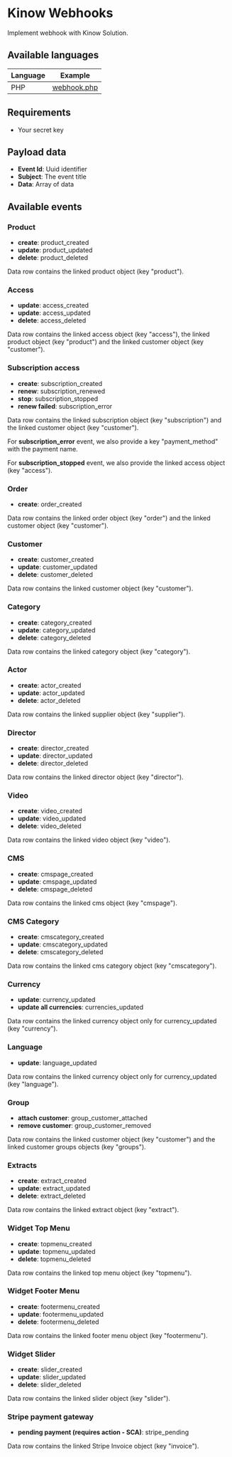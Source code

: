 # Kinow Webhooks

Implement webhook with Kinow Solution.

## Available languages

| Language  | Example  |
|---|---|
| PHP  |  [webhook.php](examples/webhook.php) |


## Requirements

- Your secret key

## Payload data

- **Event Id**: Uuid identifier
- **Subject**: The event title
- **Data**: Array of data

## Available events

### Product

- **create**: product_created
- **update**: product_updated
- **delete**: product_deleted

Data row contains the linked product object (key "product").

### Access

- **update**: access_created
- **update**: access_updated
- **delete**: access_deleted

Data row contains the linked access object (key "access"), the linked product object (key "product") and the linked customer object (key "customer").

### Subscription access

- **create**: subscription_created
- **renew**: subscription_renewed
- **stop**: subscription_stopped
- **renew failed**: subscription_error

Data row contains the linked subscription object (key "subscription") and the linked customer object (key "customer").

For **subscription_error** event, we also provide a key "payment_method" with the payment name.

For **subscription_stopped** event, we also provide the linked access object (key "access").

### Order

- **create**: order_created

Data row contains the linked order object (key "order") and the linked customer object (key "customer").

### Customer

- **create**: customer_created
- **update**: customer_updated
- **delete**: customer_deleted

Data row contains the linked customer object (key "customer").

### Category

- **create**: category_created
- **update**: category_updated
- **delete**: category_deleted

Data row contains the linked category object (key "category").

### Actor

- **create**: actor_created
- **update**: actor_updated
- **delete**: actor_deleted

Data row contains the linked supplier object (key "supplier").

### Director

- **create**: director_created
- **update**: director_updated
- **delete**: director_deleted

Data row contains the linked director object (key "director").

### Video

- **create**: video_created
- **update**: video_updated
- **delete**: video_deleted

Data row contains the linked video object (key "video").

### CMS
- **create**: cmspage_created
- **update**: cmspage_updated
- **delete**: cmspage_deleted

Data row contains the linked cms object (key "cmspage").

### CMS Category
- **create**: cmscategory_created
- **update**: cmscategory_updated
- **delete**: cmscategory_deleted

Data row contains the linked cms category object (key "cmscategory").

### Currency
- **update**: currency_updated
- **update all currencies**: currencies_updated

Data row contains the linked currency object only for currency_updated (key "currency").

### Language
- **update**: language_updated

Data row contains the linked currency object only for currency_updated (key "language").

### Group
- **attach customer**: group_customer_attached
- **remove customer**: group_customer_removed

Data row contains the linked customer object (key "customer") and the linked customer groups objects (key "groups").

### Extracts
 - **create**: extract_created
 - **update**: extract_updated
 - **delete**: extract_deleted
 
Data row contains the linked extract object (key "extract").
 
### Widget Top Menu
 - **create**: topmenu_created
 - **update**: topmenu_updated
 - **delete**: topmenu_deleted

Data row contains the linked top menu object (key "topmenu").

### Widget Footer Menu
 - **create**: footermenu_created
 - **update**: footermenu_updated
 - **delete**: footermenu_deleted
 
Data row contains the linked footer menu object (key "footermenu").
 
 ### Widget Slider
 - **create**: slider_created
 - **update**: slider_updated
 - **delete**: slider_deleted

Data row contains the linked slider object (key "slider").

 ### Stripe payment gateway
 - **pending payment (requires action - SCA)**: stripe_pending

Data row contains the linked Stripe Invoice object (key "invoice").
